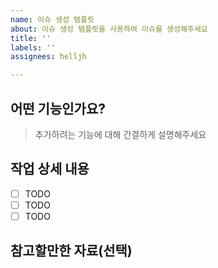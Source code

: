 ```yaml
---
name: 이슈 생성 탬플릿
about: 이슈 생성 탬플릿을 사용하여 이슈를 생성해주세요
title: ''
labels: ''
assignees: helljh

---
```


## 어떤 기능인가요?

> 추가하려는 기능에 대해 간결하게 설명해주세요

## 작업 상세 내용

- [ ] TODO
- [ ] TODO
- [ ] TODO

## 참고할만한 자료(선택)
